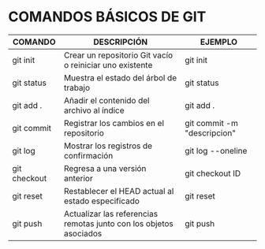 # COMANDOS BÁSICOS DE GIT

| COMANDO | DESCRIPCIÓN | EJEMPLO |
| --- | --- | --- |
| git init | Crear un repositorio Git vacío o reiniciar uno existente | git init |
| git status | Muestra el estado del árbol de trabajo | git status |
| git add . | Añadir el contenido del archivo al índice | git add . |
| git commit | Registrar los cambios en el repositorio | git commit -m "descripcion" |
| git log | Mostrar los registros de confirmación | git log --oneline |
| git checkout | Regresa a una versión anterior | git checkout ID |
| git reset | Restablecer el HEAD actual al estado especificado | git reset |
| git push | Actualizar las referencias remotas junto con los objetos asociados | git push |

      